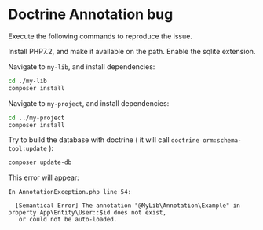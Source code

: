 # Doctrine Annotation bug

Execute the following commands to reproduce the issue.

Install PHP7.2, and make it available on the path. Enable the sqlite extension.

Navigate to `my-lib`, and install dependencies:
```bash
cd ./my-lib
composer install
```

Navigate to `my-project`, and install dependencies:
```bash
cd ../my-project
composer install
```

Try to build the database with doctrine ( it will call `doctrine orm:schema-tool:update` ):

```bash
composer update-db
```

This error will appear:

```
In AnnotationException.php line 54:

  [Semantical Error] The annotation "@MyLib\Annotation\Example" in property App\Entity\User::$id does not exist,
   or could not be auto-loaded.
```
